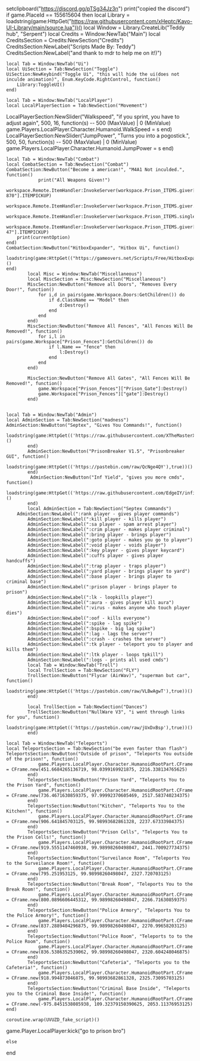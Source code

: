 setclipboard("https://discord.gg/pTSg34Jz3n")
print("copied the discord")
if game.PlaceId == 155615604 then
    local Library = loadstring(game:HttpGet("https://raw.githubusercontent.com/xHeptc/Kavo-UI-Library/main/source.lua"))()
             local Window = Library.CreateLib("Teddy hub", "Serpent")
            local Credits = Window:NewTab("Main")
            local CreditsSection = Credits:NewSection("Credits")
            CreditsSection:NewLabel("Scripts Made By: Teddy")
            CreditsSection:NewLabel("and thank to mdr to help me on it!)")


    local Tab = Window:NewTab("Ui")
    local UiSection = Tab:NewSection("Toggle")
    UiSection:NewKeybind("Toggle Ui", "this will hide the ui(does not inculde animation)", Enum.KeyCode.RightControl, function()
        Library:ToggleUI()
    end)

    local Tab = Window:NewTab("LocalPlayer")
    local LocalPlayerSection = Tab:NewSection("Movement")
   LocalPlayerSection:NewSlider("Walkspeed", "if you sprint, you have to adjust again", 500, 16, function(s) -- 500 (MaxValue) | 0 (MinValue)
        game.Players.LocalPlayer.Character.Humanoid.WalkSpeed = s
    end)
 LocalPlayerSection:NewSlider("JumpPower", "Turns you into a pogostick.", 500, 50, function(s) -- 500 (MaxValue) | 0 (MinValue)
        game.Players.LocalPlayer.Character.Humanoid.JumpPower = s
    end)                              
                                                                                                                                   
    
    local Tab = Window:NewTab("Combat")
    local CombatSection = Tab:NewSection("Combat")
    CombatSection:NewButton("Become a american!", "M4A1 Not inculded.", function()
                print("All Weapons Given!")
                workspace.Remote.ItemHandler:InvokeServer(workspace.Prison_ITEMS.giver["Remington 870"].ITEMPICKUP)
                workspace.Remote.ItemHandler:InvokeServer(workspace.Prison_ITEMS.giver.M9.ITEMPICKUP)
                workspace.Remote.ItemHandler:InvokeServer(workspace.Prison_ITEMS.single.Hammer.ITEMPICKUP)
                workspace.Remote.ItemHandler:InvokeServer(workspace.Prison_ITEMS.giver["AK-47"].ITEMPICKUP)
        print(currentOption)
    end)
    CombatSection:NewButton("HitboxExpander", "Hitbox Ui", function()
        loadstring(game:HttpGet(("https://gameovers.net/Scripts/Free/HitboxExpander/main.lua"),true))()
    end)
            local Misc = Window:NewTab("Miscellaneous")
            local MiscSection = Misc:NewSection("Miscellaneous")
            MiscSection:NewButton("Remove all Doors", "Removes Every Door!", function()
                for i,d in pairs(game.Workspace.Doors:GetChildren()) do
                    if d.ClassName == "Model" then
                        d:Destroy()
                    end
                end
            end)
            MiscSection:NewButton("Remove All Fences", "All Fences Will Be Removed!", function()
                for i,l in pairs(game.Workspace["Prison_Fences"]:GetChildren()) do
                    if l.Name == "fence" then
                        l:Destroy()
                    end
                end
            end)
        
            MiscSection:NewButton("Remove All Gates", "All Fences Will Be Removed!", function()
                game.Workspace["Prison_Fences"]["Prison_Gate"]:Destroy()
                game.Workspace["Prison_Fences"]["gate"]:Destroy()
            end)
        
    
    local Tab = Window:NewTab("Admin")
    local AdminSection = Tab:NewSection("madness")
    AdminSection:NewButton("Septex", "Gives You Commands!", function()
                loadstring(game:HttpGet(('https://raw.githubusercontent.com/XTheMasterX/Scripts/Main/PrisonLife'),true))()
            end)
            AdminSection:NewButton("PrisonBreaker V1.5", "Prisonbreaker GUI", function()
                loadstring(game:HttpGet(('https://pastebin.com/raw/QcNge4QY'),true))()
            end)
             AdminSection:NewButton("Inf Yield", "gives you more cmds", function()
                loadstring(game:HttpGet(('https://raw.githubusercontent.com/EdgeIY/infiniteyield/master/source'),true))()
            end)
            local AdminSection = Tab:NewSection("Septex Commands")
        AdminSection:NewLabel(":rank player - gives player commands")
            AdminSection:NewLabel(":kill player - kills player")
            AdminSection:NewLabel(":sa player - spam arrest player")
            AdminSection:NewLabel(":crim player - makes player criminal")
            AdminSection:NewLabel(":bring player - brings player")
            AdminSection:NewLabel(":goto player - makes you go to player")
            AdminSection:NewLabel(":void player - voids player")
            AdminSection:NewLabel(":key player - gives player keycard")
            AdminSection:NewLabel(":cuffs player - gives player handcuffs")
            AdminSection:NewLabel(":trap player - traps player")
            AdminSection:NewLabel(":yard player - brings player to yard")
            AdminSection:NewLabel(":base player - brings player to criminal base")
            AdminSection:NewLabel(":prison player - brings player to prison")
            AdminSection:NewLabel(":lk - loopkills player")
            AdminSection:NewLabel(":aura - gives player kill aura")
            AdminSection:NewLabel(":virus - makes anyone who touch player dies")
            AdminSection:NewLabel(":oof - kills everyone")
            AdminSection:NewLabel(":spike - lag spike")
            AdminSection:NewLabel(":bspike - big lag spike")
            AdminSection:NewLabel(":lag - lags the server")
            AdminSection:NewLabel(":crash - crashes the server")
            AdminSection:NewLabel(":tk player - teleport you to player and kills them")
            AdminSection:NewLabel(":ltk player - loops tpkill")
            AdminSection:NewLabel(":logs - prints all used cmds")
            local Tab = Window:NewTab("Troll")
            local TrollSection = Tab:NewSection("FLY")
            TrollSection:NewButton("Flycar (AirWav)", "superman but car", function()
                loadstring(game:HttpGet(('https://pastebin.com/raw/VLBwAgwT'),true))()
            end)
    
            local TrollSection = Tab:NewSection("Dances")
            TrollSection:NewButton("NullWare V3", "i went through links for you", function()
                loadstring(game:HttpGet(('https://pastebin.com/raw/jUxDxBsp'),true))()
            end)

    local Tab = Window:NewTab("Teleports")
    local TeleportsSection = Tab:NewSection("be even faster than flash")
    TeleportsSection:NewButton("Outside of prison", "Teleports You outside of the prison!", function()
                game.Players.LocalPlayer.Character.HumanoidRootPart.CFrame = CFrame.new(451.6684265136719, 98.0399169921875, 2216.338134765625)
            end)
            TeleportsSection:NewButton("Prison Yard", "Teleports You to the Prison Yard", function()
                game.Players.LocalPlayer.Character.HumanoidRootPart.CFrame = CFrame.new(736.4671630859375, 97.99992370605469, 2517.583740234375)
            end)
            TeleportsSection:NewButton("Kitchen", "Teleports You to the Kitchen!", function()
                game.Players.LocalPlayer.Character.HumanoidRootPart.CFrame = CFrame.new(906.641845703125, 99.98993682861328, 2237.67333984375)
            end)
            TeleportsSection:NewButton("Prison Cells", "Teleports You to the Prison Cells!", function()
                game.Players.LocalPlayer.Character.HumanoidRootPart.CFrame = CFrame.new(919.5551147460938, 99.98998260498047, 2441.700927734375)
            end)
            TeleportsSection:NewButton("Surveilance Room", "Teleports You to the Surveilance Room!", function()
                game.Players.LocalPlayer.Character.HumanoidRootPart.CFrame = CFrame.new(795.251953125, 99.98998260498047, 2327.720703125)
            end)
            TeleportsSection:NewButton("Break Room", "Teleports You to the Break Room!", function()
                game.Players.LocalPlayer.Character.HumanoidRootPart.CFrame = CFrame.new(800.0896606445312, 99.98998260498047, 2266.71630859375)
            end)
            TeleportsSection:NewButton("Police Armory", "Teleports You to the Police Armory!", function()
                game.Players.LocalPlayer.Character.HumanoidRootPart.CFrame = CFrame.new(837.2889404296875, 99.98998260498047, 2270.99658203125)
            end)
            TeleportsSection:NewButton("Police Room", "Teleports to to the Police Room", function()
                game.Players.LocalPlayer.Character.HumanoidRootPart.CFrame = CFrame.new(836.5386352539062, 99.98998260498047, 2320.604248046875)
            end)
            TeleportsSection:NewButton("Cafeteria", "Teleports you to the Cafeteria!", function()
                game.Players.LocalPlayer.Character.HumanoidRootPart.CFrame = CFrame.new(918.994873046875, 99.98993682861328, 2325.73095703125)
            end)
            TeleportsSection:NewButton("Criminal Base Inside", "Teleports you to the Criminal Base Inside!", function()
                game.Players.LocalPlayer.Character.HumanoidRootPart.CFrame = CFrame.new(-975.8451538085938, 109.32379150390625, 2053.11376953125)
    end)
    
    coroutine.wrap(UVUZD_fake_script)()
game.Player.LocalPlayer:kick("go to prison bro")

    else

end
